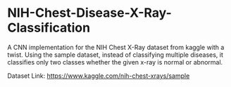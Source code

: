 # NIH-Chest-Disease-X-Ray-Classification
A CNN implementation for the NIH Chest X-Ray dataset from kaggle with a twist. Using the sample dataset, instead of classifying multiple diseases, it classifies only two classes whether the given x-ray is normal or abnormal.

Dataset Link: https://www.kaggle.com/nih-chest-xrays/sample
